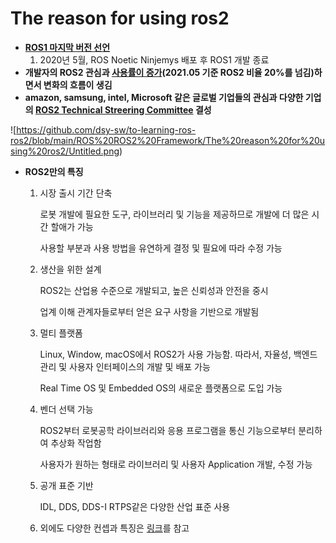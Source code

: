 # The reason for using ros2

- [**ROS1 마지막 버전 선언**](https://www.openrobotics.org/blog/2020/5/23/noetic-ninjemys-the-last-official-ros-1-release)
    1. 2020년 5월, ROS Noetic Ninjemys 배포 후 ROS1 개발 종료
- **개발자의 ROS2 관심과 [사용률이 증가](https://metrics.ros.org/packages_rosdistro.html)(2021.05 기준 ROS2 비율 20%를 넘김)하면서 변화의 흐름이 생김**
- **amazon, samsung, intel, Microsoft  같은 글로벌 기업들의 관심과 다양한 기업의 [ROS2 Technical Streering Committee](https://index.ros.org/doc/ros2/Governance/) 결성**

![https://github.com/dsy-sw/to-learning-ros-ros2/blob/main/ROS%20ROS2%20Framework/The%20reason%20for%20using%20ros2/Untitled.png)

- **ROS2만의 특징**
    1. 시장 출시 기간 단축

        로봇 개발에 필요한 도구, 라이브러리 및 기능을 제공하므로 개발에 더 많은 시간 할애가 가능

        사용할 부분과 사용 방법을 유연하게 결정 및 필요에 따라 수정 가능

    2. 생산을 위한 설계

        ROS2는 산업용 수준으로 개발되고, 높은 신뢰성과 안전을 중시

        업계 이해 관계자들로부터 얻은 요구 사항을 기반으로 개발됨

    3. 멀티 플랫폼

        Linux, Window, macOS에서 ROS2가 사용 가능함. 따라서, 자율성, 백엔드 관리 및 사용자 인터페이스의 개발 및 배포 가능

        Real Time OS 및 Embedded OS의 새로운 플랫폼으로 도입 가능

    4. 벤더 선택 가능

        ROS2부터 로봇공학 라이브러리와 응용 프로그램을 통신 기능으로부터 분리하여 추상화 작업함

        사용자가 원하는 형태로 라이브러리 및 사용자 Application 개발, 수정 가능

    5. 공개 표준 기반

        IDL, DDS, DDS-I RTPS같은 다양한 산업 표준 사용

    6. 외에도 다양한 컨셉과 특징은 [링크](https://index.ros.org/doc/ros2/_downloads/ca487a5e252ef6910bcb40402640bde6/ros2-brochure-a4-web.pdf)를 참고